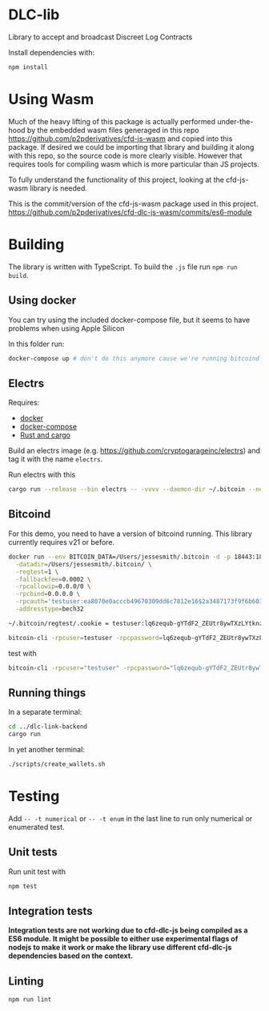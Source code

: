 # DLC-lib

Library to accept and broadcast Discreet Log Contracts

Install dependencies with:
```bash
npm install
```

# Using Wasm
Much of the heavy lifting of this package is actually performed under-the-hood by the embedded wasm files generaged in this repo https://github.com/p2pderivatives/cfd-js-wasm and copied into this package. If desired we could be importing that library and building it along with this repo, so the source code is more clearly visible. However that requires tools for compiling wasm which is more particular than JS projects. 

To fully understand the functionality of this project, looking at the cfd-js-wasm library is needed.

This is the commit/version of the cfd-js-wasm package used in this project.
https://github.com/p2pderivatives/cfd-dlc-js-wasm/commits/es6-module

# Building

The library is written with TypeScript.
To build the `.js` file run `npm run build`.

## Using docker
You can try using the included docker-compose file, but it seems to have problems when using Apple Silicon

In this folder run:
```bash
docker-compose up # don't do this anymore cause we're running bitcoind and electrs manually
```

## Electrs
Requires:
- [docker](https://docs.docker.com/get-docker/) 
- [docker-compose](https://docs.docker.com/compose/install/)
- [Rust and cargo](https://www.rust-lang.org/tools/install)

Build an electrs image (e.g. https://github.com/cryptogarageinc/electrs) and tag it with the name `electrs`.

Run electrs with this 
```bash
cargo run --release --bin electrs -- -vvvv --daemon-dir ~/.bitcoin --network regtest --http-addr 0.0.0.0:3004 --cookie="testuser:lq6zequb-gYTdF2_ZEUtr8ywTXzLYtknzWU4nV8uVoo="
```

## Bitcoind
For this demo, you need to have a version of bitcoind running. This library currently requires v21 or before.

```bash
docker run --env BITCOIN_DATA=/Users/jessesmith/.bitcoin -d -p 18443:18443 --name bitcoin-node --volume /Users/jessesmith/.bitcoin/ ruimarinho/bitcoin-core:0.20.0 \
  -datadir=/Users/jessesmith/.bitcoin/ \
  -regtest=1 \
  -fallbackfee=0.0002 \
  -rpcallowip=0.0.0/0 \
  -rpcbind=0.0.0.0 \
  -rpcauth='testuser:ea8070e0acccb49670309dd6c7812e16$2a3487173f9f6b603d43a70e6ccb0aa671a16dbee1cf86b098e77532d2515370' \
  -addresstype=bech32

~/.bitcoin/regtest/.cookie = testuser:lq6zequb-gYTdF2_ZEUtr8ywTXzLYtknzWU4nV8uVoo=

bitcoin-cli -rpcuser=testuser -rpcpassword=lq6zequb-gYTdF2_ZEUtr8ywTXzLYtknzWU4nV8uVoo= stop # to stop bitcoind
```

test with 
```bash
bitcoin-cli -rpcuser="testuser" -rpcpassword="lq6zequb-gYTdF2_ZEUtr8ywTXzLYtknzWU4nV8uVoo=" -regtest -rpcwallet=alice sendtoaddress "bcrt1q942lmhjxnllvn2frxp4g3ymwckt5df5p7hjz60" 3 
```

## Running things

In a separate terminal:
```bash
cd ../dlc-link-backend
cargo run
```

In yet another terminal:
```bash
./scripts/create_wallets.sh
```
# Testing

Add `-- -t numerical` or `-- -t enum` in the last line to run only numerical or enumerated test.

## Unit tests

Run unit test with
```bash
npm test
```

## Integration tests

__Integration tests are not working due to cfd-dlc-js being compiled as a ES6 module. It might be possible to either use experimental flags of nodejs to make it work or make the library use different cfd-dlc-js dependencies based on the context.__

## Linting

```bash
npm run lint
```
